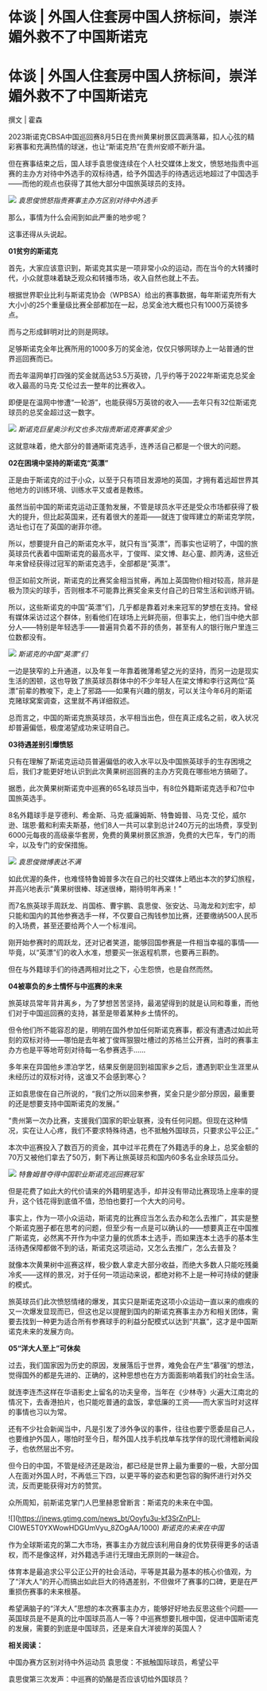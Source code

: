 # 体谈 | 外国人住套房中国人挤标间，崇洋媚外救不了中国斯诺克

# 体谈 | 外国人住套房中国人挤标间，崇洋媚外救不了中国斯诺克

撰文 | 霍森

2023斯诺克CBSA中国巡回赛8月5日在贵州黄果树景区圆满落幕，扣人心弦的精彩赛事和充满热情的球迷，也让“斯诺克热”在贵州安顺不断升温。

但在赛事结束之后，国人球手袁思俊连续在个人社交媒体上发文，愤怒地指责中巡赛的主办方对待中外选手的双标待遇，给予外国选手的待遇远远地超过了中国选手——而他的观点也获得了其他大部分中国旅英球员的支持。

![](https://inews.gtimg.com/news_bt/OqccyxAW5Cb1Ah9i9G1P7aXeHcJYKUkM3ybbmYWOc4ufkAA/1000)
_袁思俊愤怒指责赛事主办方区别对待中外选手_

那么，事情为什么会闹到如此严重的地步呢？

这事还得从头说起。

**01贫穷的斯诺克**

首先，大家应该意识到，斯诺克其实是一项非常小众的运动，而在当今的大转播时代，小众就意味着缺乏观众和转播市场，收入自然也就上不去。

根据世界职业比利与斯诺克协会（WPBSA）给出的赛事数据，每年斯诺克所有大大小小的25个重量级比赛全部都加在一起，总奖金池大概也只有1000万英镑多点。

而与之形成鲜明对比的则是网球。

足够斯诺克全年比赛所用的1000多万的奖金池，仅仅只够网球办上一站普通的世界巡回赛而已。

而去年温网单打四强的奖金就高达53.5万英镑，几乎约等于2022年斯诺克总奖金收入最高的马克·艾伦过去一整年的比赛收入。

即便是在温网中惨遭“一轮游”，也能获得5万英镑的收入——去年只有32位斯诺克球员的总奖金超过这一数字。

![](https://inews.gtimg.com/news_bt/OGbBr51jpnStyOYxJecSDn4Tv9MtnSI8w-EydgYbojJJMAA/1000)
_斯诺克巨星奥沙利文也多次指责斯诺克赛事奖金少_

这就意味着，绝大部分的普通斯诺克选手，连养活自己都是一个很大的问题。

**02在困境中坚持的斯诺克“英漂”**

正是由于斯诺克的过于小众，以至于只有项目发源地的英国，才拥有着远超世界其他地方的训练环境、训练水平又或者是教练。

虽然当前中国的斯诺克运动正蓬勃发展，不管是球员水平还是受众市场都获得了极大的提升，但比起英国来，还有着很大的差距——就连丁俊晖建立的斯诺克学院，选址也订在了英国的谢菲尔德。

所以，想要提升自己的斯诺克水平，就只有当“英漂”，而事实也证明了，中国的旅英球员代表着中国斯诺克的最高水平，丁俊晖、梁文博、赵心童、颜丙涛，这些近年来曾经获得过冠军的斯诺克选手，全部都是“英漂”。

但正如前文所说，斯诺克的比赛奖金相当贫瘠，再加上英国物价相对较高，除非是极为顶尖的球手，否则根本不可能靠比赛奖金来支付自己的日常生活和训练开销。

所以，这些斯诺克的中国“英漂”们，几乎都是靠着对未来冠军的梦想在支持。曾经有媒体采访过这个群体，别看他们在球场上光鲜亮丽，但事实上，他们当中绝大部分人——特别是年轻选手——普遍背负着不菲的债务，甚至有人的银行账户里连三位数都没有。

![](https://inews.gtimg.com/news_bt/Ovv-j3wiRSgvPQN5SW02h_MZf_KIwwQhYoi3wn7NRaI9kAA/1000)
_斯诺克的中国“英漂”们_

一边是狭窄的上升通道，以及年复一年靠着微薄希望之光的坚持，而另一边是现实生活的困顿，这也导致了旅英球员群体中的不少年轻人在梁文博和李行这两位“英漂”前辈的教唆下，走上了邪路——如果有兴趣的朋友，可以关注今年6月的斯诺克赌球窝案调查，这里就不再详细叙述。

总而言之，中国的斯诺克旅英球员，水平相当出色，但在真正成名之前，收入状况却普遍偏低，极度渴望成功来证明自己。

**03待遇差别引爆愤怒**

只有在理解了斯诺克运动员普遍偏低的收入水平以及中国旅英球手的生存困境之后，我们才能更好地认识到此次黄果树巡回赛的主办方究竟在哪些地方搞砸了。

据悉，此次黄果树斯诺克中巡赛的65名球员当中，有8位外籍斯诺克选手和7位中国旅英选手。

8名外籍球手是亨德利、希金斯、马克·威廉姆斯、特鲁姆普、马克·艾伦，威尔逊、瑞恩·戴和利索夫斯基，他们8人一共可以拿到总计240万元的出场费，享受到6000元每夜的高级豪华套房，免费的黄果树景区旅游，免费的大巴车，专门的雨伞，以及专门的安保措施。

![](https://inews.gtimg.com/news_bt/OsrClZOZzA5dXINebIxhoOnbfSWTS64G5xVJWxc5DYm60AA/1000)
_袁思俊微博表达不满_

如此优渥的条件，也难怪特鲁姆普多次在自己的社交媒体上晒出本次的梦幻旅程，并高兴地表示“黄果树很棒、球迷很棒，期待明年再来！”

而7名旅英球手周跃龙、肖国栋、曹宇鹏、袁思俊、张安达、马海龙和刘宏宇，却只能和国内的其他参赛选手一样，不仅要自己掏钱参加比赛，还要缴纳500人民币的入场费，甚至还要给两个人一个标准间。

刚开始参赛时的周跃龙，还对记者笑道，能够回国参赛是一件相当幸福的事情——毕竟，以“英漂”们的收入水准，想要买一张返程机票，也要再三斟酌。

但在与外籍球手们的待遇两相对比之下，心生怨愤，也是自然而然。

**04被辜负的乡土情怀与中巡赛的未来**

旅英球员常年背井离乡，为了梦想苦苦坚持，最渴望得到的就是认同和尊重，而他们对于中国巡回赛的支持，甚至是带着某种乡土情怀的。

但令他们所不能容忍的是，明明在国外参加任何斯诺克赛事，都没有遭遇过如此苛刻的双标对待——哪怕是去年被丁俊晖狠狠吐槽过的苏格兰公开赛，当时的赛事主办方也是平等地苛刻对待每一名参赛选手……

多年来在异国他乡漂泊学艺，结果反倒是回到祖国家乡之后，遭遇到职业生涯里从未经历过的双标对待，这谁又不会感到寒心？

正如袁思俊在自己所说的，“我们之所以回来参赛，奖金只是少部分原因，最重要的还是想要支持中国斯诺克的发展。”

“贵州第一次办比赛，支援我们国家的职业联赛，没有任何问题。但现在这种情况，实在让人心疼，我们不要求特殊待遇，也不抵触外国球员，只要求公平公正。”

本次中巡赛投入了数百万的资金，其中过半花费在了外籍选手的身上，总奖金额的70万又被他们拿去了50万，剩下再让旅英球员和国内60多名业余球员瓜分。

![](https://inews.gtimg.com/news_bt/O4Dxbq_EP8NJujEmmzR6hKnEG0bv_JLMSgZhfrWp_8u28AA/1000)
_特鲁姆普夺得中国职业斯诺克巡回赛冠军_

但是花费了如此大的代价请来的外籍明星选手，却并没有带动比赛现场上座率的提升，这个钱花得到底值不值，恐怕也要打一个大大的问号。

事实上，作为一项小众运动，斯诺克的比赛应当怎么去办和怎么去推广，其实是整个斯诺克圈子都在思考的问题，但至少有一点是可以确认的——想要真正在中国推广斯诺克，必然离不开作为中坚力量的优质本土选手，而如果连本土选手的基本生活待遇保障都做不到的话，斯诺克这项运动，又怎么去推广，怎么去普及？

就像本次黄果树中巡赛这样，极少数人拿走大部分收益，而绝大多数人只能吃残羹冷炙——这样的景况，对于任何一项运动来说，都绝对称不上是一种可持续的健康的模式。

旅英球员们此次愤怒情绪的爆发，其实只是斯诺克这项小众运动一直以来的痼疾的又一次爆发显现而已，但这也足以提醒到国内的斯诺克赛事主办方和相关团体，需要去找到一种更为适合所有参赛球手的利益分配模式以达到“共赢”，这才是中国斯诺克未来的发展方向。

**05“洋大人至上”可休矣**

过去，我们国家因为历史的原因，发展落后于世界，难免会在产生“慕强”的想法，觉得国外的都是先进的、正确的，这种思想也在方方面面影响着我们的社会生活。

就连李连杰这样在华语影史上留名的功夫皇帝，当年在《少林寺》火遍大江南北的情况下，去香港拍片，也只能吃普通的盒饭，拿低廉的工资——而大家当时对这样的事情也习以为常。

还有不少社会新闻当中，凡是引发了涉外争议的事件，往往也要宁愿委屈自己人，也要维护外国人，哪怕时至今日，帮外国人找手机找单车找学伴的现代滑稽新闻段子，也依然层出不穷。

但今日的中国，不管是经济还是政治，都已经是世界上最为重要的一极，大部分国人在面对外国人时，不再低三下四，以更平等的姿态和更包容的胸怀进行对外交流，反而更能获得对方的赞赏。

众所周知，前斯诺克掌门人巴里赫恩曾断言：斯诺克的未来在中国。

![](https://inews.gtimg.com/news_bt/Ooyfu3u-kf3SrZnPLl-
CI0WE5T0YXWowHDGUmVyu_8ZOgAA/1000) _斯诺克的未来在中国_

作为全球斯诺克的第二大市场，赛事主办方就应该利用自身的优势获得更多的话语权，而不是像这样，对外籍选手进行无理由无原则的一昧迎合。

体育本是最追求公平公正公开的社会活动，平等是其最为基本的核心价值观，为了“洋大人”的开心而搞出如此巨大的待遇差别，不但做坏了赛事的口碑，更是在严重损伤赛事的未来根基。

希望满脑子的“洋大人”思想的本次赛事主办方，能够好好地去反思这些个问题——英国球员是不是真的比中国球员高人一等？中巡赛想要扎根中国，促进中国斯诺克的发展，需要的到底是中国球员，还是来自大洋彼岸的英国人？

**相关阅读：**

中国办赛方区别对待中外运动员 袁思俊：不抵触国际球员，希望公平

袁思俊第三次发声：中巡赛的奶酪是否应该切给外国球员？

